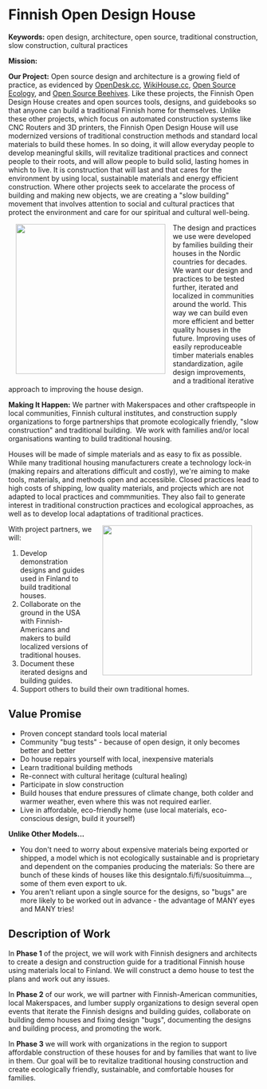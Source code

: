 Finnish Open Design House
=========================

**Keywords:** open design, architecture, open source, traditional construction, slow construction, cultural practices

**Mission:**

**Our Project:**
Open source design and architecture is a growing field of practice, as evidenced by [OpenDesk.cc](http://www.opendesk.cc), [WikiHouse.cc](http://www.wikihouse.cc/), [Open Source Ecology](http://opensourceecology.org), and [Open Source Beehives](http://opensourcebeehives.net). Like these projects, the Finnish Open Design House creates and open sources tools, designs, and guidebooks so that anyone can build a traditional Finnish home for themselves. Unlike these other projects, which focus on automated construction systems like CNC Routers and 3D printers, the Finnish Open Design House will use modernized versions of traditional construction methods and standard local materials to build these homes. In so doing, it will allow everyday people to develop meaningful skills, will revitalize traditional practices and connect people to their roots, and will allow people to build solid, lasting homes in which to live. It is construction that will last and that cares for the environment by using local, sustainable materials and energy efficient construction. Where other projects seek to accelarate the process of building and making new objects, we are creating a "slow building" movement that involves attention to social and cultural practices that protect the environment and care for our spiritual and cultural well-being.
<img src="http://media-cache-ec0.pinimg.com/originals/63/86/95/6386959f542617938cfe5cdd29a702e3.jpg" height="300" align="left" hspace="15" vspace="15" />

The design and practices we use were developed by families building their houses in the Nordic countries for decades. We want our design and practices to be tested further, iterated and localized in communities around the world. This way we can build even more efficient and better quality houses in the future. Improving uses of easily reproduceable timber materials enables standardization, agile design improvements, and a traditional iterative approach to improving the house design.

**Making It Happen:** We partner with Makerspaces and other craftspeople in local communities, Finnish cultural institutes, and construction supply organizations to forge partnerships that promote ecologically friendly, &quot;slow construction&quot; and traditional building.&nbsp; We work with families and&#x2F;or local organisations wanting to build traditional housing.

Houses will be made of simple materials and as easy to fix as possible. While many traditional housing manufacturers create a technology lock-in (making repairs and alterations difficult and costly), we're aiming to make tools, materials, and methods open and accessible. Closed practices lead to high costs of shipping, low quality materials, and projects which are not adapted to local practices and commmunities. They also fail to generate interest in traditional construction practices and ecological approaches, as well as to develop local adaptations of traditional practices. 
<img src="http://www.arkkitehtitoimistolilja.com/arktsto.gif" height="300" align="right" hspace="15" vspace="15" />

With project partners, we will:

1. Develop demonstration designs and guides used in Finland to build traditional houses.
2. Collaborate on the ground in the USA with Finnish-Americans and makers to build localized versions of traditional houses.
3. Document these iterated designs and building guides.
4. Support others to build their own traditional homes. 

Value Promise
-------------

*   Proven concept standard tools local material
*   Community &quot;bug tests&quot; - because of open design, it only becomes better and better
*   Do house repairs yourself with local, inexpensive materials
*   Learn traditional building methods
*   Re-connect with cultural heritage (cultural healing)
*   Participate in slow construction
*   Build houses that endure pressures of climate change, both colder and warmer weather, even where this was not required earlier.
*   Live in affordable, eco-friendly home (use local materials, eco-conscious design, build it yourself)

**Unlike Other Models...**
*   You don&#x27;t need to worry about expensive materials being exported or shipped, a model which is not ecologically sustainable and is proprietary and dependent on the companies producing the materials: So there are bunch of these kinds of houses like this designtalo.fi&#x2F;fi&#x2F;suosituimma&#8230;, some of them even export to uk.
*   You aren&#x27;t reliant upon a single source for the designs, so &quot;bugs&quot; are more likely to be worked out in advance - the advantage of MANY eyes and MANY tries!


Description of Work
-------------------
In **Phase 1** of the project, we will work with Finnish designers and architects to create a design and construction guide for a traditional Finnish house using materials local to Finland. We will construct a demo house to test the plans and work out any issues.

In **Phase 2** of our work, we will partner with Finnish-American communities, local Makerspaces, and lumber supply organizations to design several open events that iterate the Finnish designs and building guides, collaborate on building demo houses and fixing design "bugs", documenting the designs and building process, and promoting the work.

In **Phase 3** we will work with organizations in the region to support affordable construction of these houses for and by families that want to live in them. Our goal will be to revitalize traditional housing construction and create ecologically friendly, sustainable, and comfortable houses for families.
